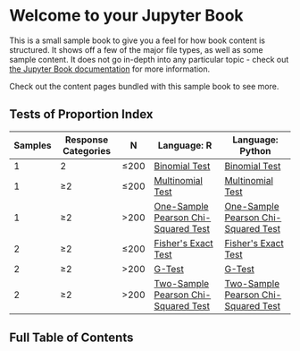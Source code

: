 # Welcome to your Jupyter Book

This is a small sample book to give you a feel for how book content is
structured.
It shows off a few of the major file types, as well as some sample content.
It does not go in-depth into any particular topic - check out [the Jupyter Book documentation](https://jupyterbook.org) for more information.

Check out the content pages bundled with this sample book to see more.

## Tests of Proportion Index

| Samples | Response Categories | N    | Language: R                                                                                                                 | Language: Python                                                                                                             |
|---------|---------------------|------|-----------------------------------------------------------------------------------------------------------------------------|------------------------------------------------------------------------------------------------------------------------------|
| 1       | 2                   | ≤200 | [Binomial Test](./content/01-proportions/one-sample-tests-r.html#binomial-test)                                             | [Binomial Test](./content/01-proportions/one-sample-tests-py.html#binomial-test)                                             |
| 1       | ≥2                  | ≤200 | [Multinomial Test](./content/01-proportions/one-sample-tests-r.html#multinomial-test)                                       | [Multinomial Test](./content/01-proportions/one-sample-tests-py.html#multinomial-test)                                       |
| 1       | ≥2                  | >200 | [One-Sample Pearson Chi-Squared Test](./content/01-proportions/one-sample-tests-r.html#one-sample-pearson-chi-squared-test) | [One-Sample Pearson Chi-Squared Test](./content/01-proportions/one-sample-tests-py.html#one-sample-pearson-chi-squared-test) |
| 2       | ≥2                  | ≤200 | [Fisher's Exact Test](./content/01-proportions/two-sample-tests-r.html#fisher-s-exact-test) | [Fisher's Exact Test](./content/01-proportions/two-sample-tests-py.html#fisher-s-exact-test) |
| 2       | ≥2                  | >200 | [G-Test](./content/01-proportions/two-sample-tests-r.html#g-test) | [G-Test](./content/01-proportions/two-sample-tests-py.html#g-test) |
| 2       | ≥2                  | >200 | [Two-Sample Pearson Chi-Squared Test](./content/01-proportions/two-sample-tests-r.html#two-sample-pearson-chi-squared-test) | [Two-Sample Pearson Chi-Squared Test](./content/01-proportions/two-sample-tests-py.html#two-sample-pearson-chi-squared-test) |

## Full Table of Contents

```{tableofcontents}
```
